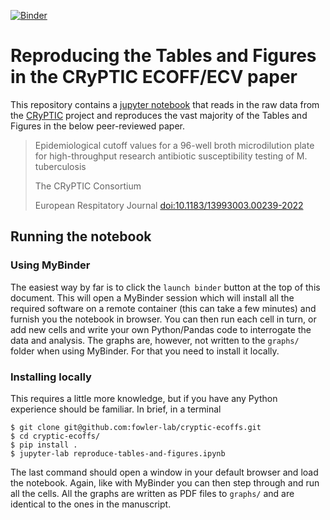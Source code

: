 [![Binder](https://mybinder.org/badge_logo.svg)](https://mybinder.org/v2/gh/fowler-lab/cryptic-ecoffs/HEAD?labpath=reproduce-tables-and-figures.ipynb)

# Reproducing the Tables and Figures in the CRyPTIC ECOFF/ECV paper

This repository contains a [jupyter notebook](https://jupyter-notebook-beginner-guide.readthedocs.io/en/latest/index.html) that reads in the raw data from the [CRyPTIC](http://www.crypticproject.org/) project and reproduces the vast majority of the Tables and Figures in the below peer-reviewed paper.

> Epidemiological cutoff values for a 96-well broth microdilution plate for high-throughput research antibiotic susceptibility testing of M. tuberculosis
> 
> The CRyPTIC Consortium
> 
> European Respitatory Journal [doi:10.1183/13993003.00239-2022](https://doi.org/10.1183/13993003.00239-2022)

## Running the notebook

### Using MyBinder

The easiest way by far is to click the `launch binder` button at the top of this document. This will open a MyBinder session which will install all the required software on a remote container (this can take a few minutes) and furnish you the notebook in browser. You can then run each cell in turn, or add new cells and write your own Python/Pandas code to interrogate the data and analysis. The graphs are, however, not written to the `graphs/` folder when using MyBinder. For that you need to install it locally.

### Installing locally

This requires a little more knowledge, but if you have any Python experience should be familiar. In brief, in a terminal

```
$ git clone git@github.com:fowler-lab/cryptic-ecoffs.git
$ cd cryptic-ecoffs/
$ pip install .
$ jupyter-lab reproduce-tables-and-figures.ipynb
```
The last command should open a window in your default browser and load the notebook. Again, like with MyBinder you can then step through and run all the cells. All the graphs are written as PDF files to `graphs/` and are identical to the ones in the manuscript.

